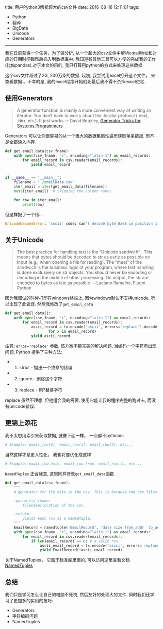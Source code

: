 title: 用户Python3解析超大的csv文件
date: 2016-08-16 12:11:01
tags: 
- Python
- 翻译
- BigData
- Unicode
- Generators
---


我在日前获得一个任务，为了做分析, 从一个超大的csv文件中解析email地址和对应的日期时间戳然后插入到数据库中. 我知道有其他工具可以方便的完成我的工作(比如pandas),对于本文的目的, 我只打算用python的方式来处理这些数据.

这个csv文件超过了2G, 200万条的数据. 起初, 我尝试用excel打开这个文件， 来查看数据 。不幸的是, 我的excel程序开始假死最后我不得不杀掉excel进程.


## 使用Generators

> A generator function is mainly a more convenient way of writing an iterator. You don’t have to worry about the iterator protocol (.next, .__iter__, etc.). It just works. — David Beazley, [Generator Tricks for Systems Programmers](http://www.dabeaz.com/generators/)

Generators 可以让你很容易的从一个很大的数据集惰性遍历获取单条数据, 而不是全部读入内存.

```python
def get_email_data(csv_fname):
	with open(csv_fname, "r", encoding="latin-1") as email_records:
    	for email_record in csv.reader(email_records):
      		yield email_record


if __name__ == '__main__':
  	filename = "./emailData.csv"
  	iter_email = iter(get_email_data(filename))
  	next(iter_email)  # Skipping the column names

  	for row in iter_email:
    	print(row)
```

但这样报了一个错...

```python
UnicodeDecodeError: 'ascii' codec can't decode byte 0xe8 in position 1: ordinal not in range(128).
```

## 关于Unicode

> The best practice for handling text is the “Unicode sandwich” . This means that bytes should be decoded to str as early as possible on input (e.g., when opening a file for reading). The “meat” of the sandwich is the business logic of your program, where text handling is done exclusively on str objects. You should never be encoding or decoding in the middle of other processing. On output, the str are encoded to bytes as late as possible. — Luciano Ramalho, Fluent Python

因为我调试的时候打印在windows终端上, 因为windows默认不支持unicode, 所以出现了此错误. 然后我修改了`get_email_data`

```python
def get_email_data():
	with open(csv_fname, "r", encoding="latin-1") as email_records:
    	for email_record in csv.reader(email_records):
      		ascii_record = (x.encode('ascii', errors='replace').decode() 
                   	for x in email_record)
      		yield ascii_record
```

注意: `erros='replace'` 参数, 该方案不能完美的解决问题, 当编码一个字符串出现问题, Python 提供了三种方法:

- 1. strict - 抛出一个致命的错误
- 2. ignore - 删除这个字符
- 3. replace - 用?替换字符

replace 虽然不理想, 但他适合我的需要. 使用它能让我的程序完整的跑过去, 而没有unicode错误. 


## 更锦上添花

我不太想用索引来获取数据, 就像下面一样， 一点都不pythonic

```python
# Example: email_row[0], email_row[1], email_row[2], etc...
```

当然这样才是更人性化， 我也将要优化成这样

```python
# Example: email_row.date, email_row.from, email_row.to, etc...
```

`NamedTuples` 正合我意, 这里同样修改`get_email_data`函数 

```python
def get_email_data(csv_fname):
    """
    A generator for the data in the csv. This is because the csv files can often contain millions of records and shouldn't be stored in memory all at once.

    :param csv_fname:
        filename/location of the csv.

    :return:
        yields each row as a namedtuple.
    """
    EmailRecord = namedtuple('EmailRecord', 'date size from_addr  to_addr subject excerpt')
    with open(csv_fname, "r", encoding="latin-1") as email_records:
        for email_record in csv.reader(email_records):
            if len(email_record) == 6: # a valid row
                ascii_email_record = (x.encode('ascii', errors='replace').decode() for x in email_record)
                yield EmailRecord(*ascii_email_record)
```

关于NamedTuples， 它属于标准库里面的, 可以访问这里查看文档 [NamedTuples](https://docs.python.org/3/library/collections.html#collections.namedtuple)

## 总结

我们只是学习怎么让自己的电脑不死机, 然后友好的处理大的文件. 同时我们还学习了更加多的实用的技巧:

- Generators
- 字符编码问题
- NamedTuples





